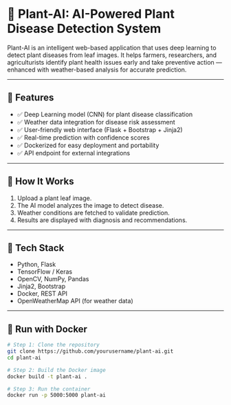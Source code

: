 # 🌿 Plant-AI: AI-Powered Plant Disease Detection System

Plant-AI is an intelligent web-based application that uses deep learning to detect plant diseases from leaf images. It helps farmers, researchers, and agriculturists identify plant health issues early and take preventive action — enhanced with weather-based analysis for accurate prediction.

---

## 🚀 Features

- ✅ Deep Learning model (CNN) for plant disease classification
- ✅ Weather data integration for disease risk assessment
- ✅ User-friendly web interface (Flask + Bootstrap + Jinja2)
- ✅ Real-time prediction with confidence scores
- ✅ Dockerized for easy deployment and portability
- ✅ API endpoint for external integrations

---

## 📸 How It Works

1. Upload a plant leaf image.
2. The AI model analyzes the image to detect disease.
3. Weather conditions are fetched to validate prediction.
4. Results are displayed with diagnosis and recommendations.

---

## 🧠 Tech Stack

- Python, Flask
- TensorFlow / Keras
- OpenCV, NumPy, Pandas
- Jinja2, Bootstrap
- Docker, REST API
- OpenWeatherMap API (for weather data)

---

## 🐳 Run with Docker

```bash
# Step 1: Clone the repository
git clone https://github.com/yourusername/plant-ai.git
cd plant-ai

# Step 2: Build the Docker image
docker build -t plant-ai .

# Step 3: Run the container
docker run -p 5000:5000 plant-ai
